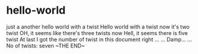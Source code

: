 # hello-world
just a another hello world with a twist
Hello world with a twist
now it's two twist
OH, it seems like there's three twists now
Hell, it seems there is five twist
At last I got the number of twist in this document right
...
...
Damp...
...
No of twists: seven
~THE END~
